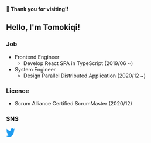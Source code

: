 **🎉 Thank you for visiting!!**

## Hello, I'm Tomokiqi!

### Job

- Frontend Engineer
  - Develop React SPA in TypeScript (2019/06 ~)
- System Engineer
  - Design Parallel Distributed Application (2020/12 ~)

### Licence

- Scrum Alliance Certified ScrumMaster (2020/12)

### SNS

<a href="https://twitter.com/tomokiqi"><img src="assets/twitter.svg" alt="Twitter" width="24px" height="24px
"/></a>
